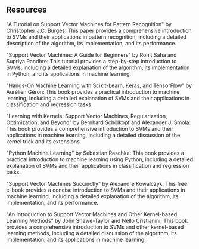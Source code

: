 ## Resources

"A Tutorial on Support Vector Machines for Pattern Recognition" by Christopher J.C. Burges: This paper provides a comprehensive introduction to SVMs and their applications in pattern recognition, including a detailed description of the algorithm, its implementation, and its performance.

"Support Vector Machines: A Guide for Beginners" by Rohit Saha and Supriya Pandhre: This tutorial provides a step-by-step introduction to SVMs, including a detailed explanation of the algorithm, its implementation in Python, and its applications in machine learning.

"Hands-On Machine Learning with Scikit-Learn, Keras, and TensorFlow" by Aurélien Géron: This book provides a practical introduction to machine learning, including a detailed explanation of SVMs and their applications in classification and regression tasks.

"Learning with Kernels: Support Vector Machines, Regularization, Optimization, and Beyond" by Bernhard Schölkopf and Alexander J. Smola: This book provides a comprehensive introduction to SVMs and their applications in machine learning, including a detailed discussion of the kernel trick and its extensions.

"Python Machine Learning" by Sebastian Raschka: This book provides a practical introduction to machine learning using Python, including a detailed explanation of SVMs and their applications in classification and regression tasks.

"Support Vector Machines Succinctly" by Alexandre Kowalczyk: This free e-book provides a concise introduction to SVMs and their applications in machine learning, including a detailed explanation of the algorithm, its implementation, and its performance.

"An Introduction to Support Vector Machines and Other Kernel-based Learning Methods" by John Shawe-Taylor and Nello Cristianini: This book provides a comprehensive introduction to SVMs and other kernel-based learning methods, including a detailed discussion of the algorithm, its implementation, and its applications in machine learning.